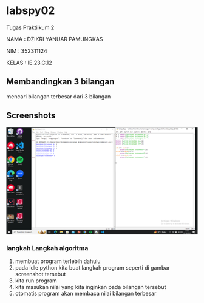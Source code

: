 # labspy02
Tugas Praktiikum 2

NAMA    : DZIKRI YANUAR PAMUNGKAS

NIM     : 352311124

KELAS   : IE.23.C.12

## Membandingkan 3 bilangan 

mencari bilangan terbesar dari 3 bilangan

## Screenshots

![App Screenshot](./1.png)

### langkah Langkah algoritma
1. membuat program terlebih dahulu
2. pada idle python kita buat langkah program seperti di gambar screenshot tersebut
3. kita run program
4. kita masukan nilai yang kita inginkan pada bilangan tersebut
5. otomatis program akan membaca nilai bilangan terbesar 
